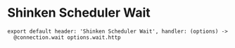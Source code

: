 
# Shinken Scheduler Wait

    export default header: 'Shinken Scheduler Wait', handler: (options) ->
      @connection.wait options.wait.http
